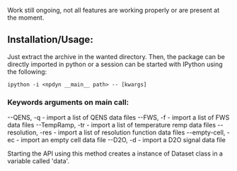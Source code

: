 Work still ongoing, not all features are working properly or are present at the moment.

## Installation/Usage:
Just extract the archive in the wanted directory.
Then, the package can be directly imported in python or a session can be started with IPython using the following:

    ipython -i <npdyn __main__ path> -- [kwargs]

### Keywords arguments on main call:

--QENS, -q            - import a list of QENS data files
--FWS, -f             - import a list of FWS data files
--TempRamp, -tr       - import a list of temperature remp data files
--resolution, -res    - import a list of resolution function data files
--empty-cell, -ec     - import an empty cell data file
--D2O, -d             - import a D2O signal data file

Starting the API using this method creates a instance of Dataset class in a variable called 'data'.
